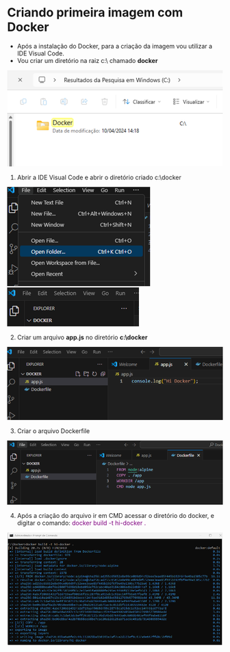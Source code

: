# Criando primeira imagem com Docker

- Após a instalação do Docker, para a criação da imagem vou utilizar a IDE Visual Code.
- Vou criar um diretório na raiz c:\ chamado <b>docker</b>

<img src="https://github.com/JosiTubaroski/PrimeiraImagem/blob/main/img/01_Diretorio.png">

1) Abrir a IDE Visual Code e abrir o diretório criado c:\docker

<img src="https://github.com/JosiTubaroski/PrimeiraImagem/blob/main/img/02_Acessar_IDE_Docker.png">

<img src="https://github.com/JosiTubaroski/PrimeiraImagem/blob/main/img/03_Docker.png">

2) Criar um arquivo <b>app.js</b> no diretório <b>c:\docker</b>

<img src="https://github.com/JosiTubaroski/PrimeiraImagem/blob/main/img/04_NodeJS.png">

3) Criar o arquivo Dockerfile

<img src="https://github.com/JosiTubaroski/PrimeiraImagem/blob/main/img/05_Criar_DockerFile.png">

4) Após a criação do arquivo ir em CMD acessar o diretório do docker, e digitar o comando: <span style="color:purple">docker build -t hi-docker .</span>

<img src="https://github.com/JosiTubaroski/PrimeiraImagem/blob/main/img/06_Comando_CriarImagem.png">


   
   

   


   

   

  
